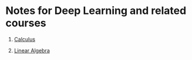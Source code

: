 # Notes for Deep Learning and related courses

1. [Calculus](calculus)

1. [Linear Algebra](linear-algebra)
